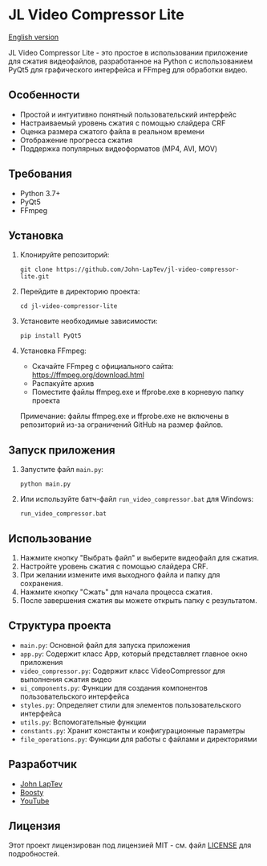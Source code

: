# JL Video Compressor Lite

[English version](README_EN.md)

JL Video Compressor Lite - это простое в использовании приложение для сжатия видеофайлов, разработанное на Python с использованием PyQt5 для графического интерфейса и FFmpeg для обработки видео.

## Особенности

- Простой и интуитивно понятный пользовательский интерфейс
- Настраиваемый уровень сжатия с помощью слайдера CRF
- Оценка размера сжатого файла в реальном времени
- Отображение прогресса сжатия
- Поддержка популярных видеоформатов (MP4, AVI, MOV)

## Требования

- Python 3.7+
- PyQt5
- FFmpeg

## Установка

1. Клонируйте репозиторий:
   ```
   git clone https://github.com/John-LapTev/jl-video-compressor-lite.git
   ```

2. Перейдите в директорию проекта:
   ```
   cd jl-video-compressor-lite
   ```

3. Установите необходимые зависимости:
   ```
   pip install PyQt5
   ```

4. Установка FFmpeg:
   - Скачайте FFmpeg с официального сайта: https://ffmpeg.org/download.html
   - Распакуйте архив
   - Поместите файлы ffmpeg.exe и ffprobe.exe в корневую папку проекта

   Примечание: файлы ffmpeg.exe и ffprobe.exe не включены в репозиторий из-за ограничений GitHub на размер файлов.

## Запуск приложения

1. Запустите файл `main.py`:
   ```
   python main.py
   ```

2. Или используйте батч-файл `run_video_compressor.bat` для Windows:
   ```
   run_video_compressor.bat
   ```

## Использование

1. Нажмите кнопку "Выбрать файл" и выберите видеофайл для сжатия.
2. Настройте уровень сжатия с помощью слайдера CRF.
3. При желании измените имя выходного файла и папку для сохранения.
4. Нажмите кнопку "Сжать" для начала процесса сжатия.
5. После завершения сжатия вы можете открыть папку с результатом.

## Структура проекта

- `main.py`: Основной файл для запуска приложения
- `app.py`: Содержит класс App, который представляет главное окно приложения
- `video_compressor.py`: Содержит класс VideoCompressor для выполнения сжатия видео
- `ui_components.py`: Функции для создания компонентов пользовательского интерфейса
- `styles.py`: Определяет стили для элементов пользовательского интерфейса
- `utils.py`: Вспомогательные функции
- `constants.py`: Хранит константы и конфигурационные параметры
- `file_operations.py`: Функции для работы с файлами и директориями

## Разработчик

- [John LapTev](https://t.me/John_LapTev)
- [Boosty](https://boosty.to/jlsd)
- [YouTube](https://youtube.com/@cheesez_crazy)

## Лицензия

Этот проект лицензирован под лицензией MIT - см. файл [LICENSE](LICENSE) для подробностей.
